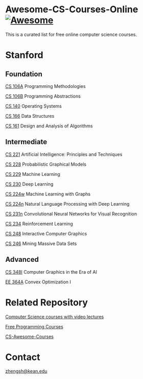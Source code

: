 # Awesome-CS-Courses-Online [![Awesome](https://awesome.re/badge.svg)](https://awesome.re)
This is a curated list for free online computer science courses. 

# Stanford 

## Foundation
[CS 106A](https://web.stanford.edu/class/cs106a/) Programming Methodologies

[CS 106B](https://web.stanford.edu/class/cs106b/) Programming Abstractions

[CS 140](https://web.stanford.edu/~ouster/cgi-bin/cs140-spring20/index.php) Operating Systems

[CS 166](http://web.stanford.edu/class/cs166/) Data Structures

[CS 161](https://web.stanford.edu/class/cs161/) Design and Analysis of Algorithms

## Intermediate
[CS 221](https://stanford-cs221.github.io/autumn2021/) Artificial Intelligence: Principles and Techniques

[CS 228](https://ermongroup.github.io/cs228/) Probabilistic Graphical Models

[CS 229](http://cs229.stanford.edu/) Machine Learning

[CS 230](https://cs230.stanford.edu/) Deep Learning

[CS 224w](http://web.stanford.edu/class/cs224w/) Machine Learning with Graphs

[CS 224n](http://web.stanford.edu/class/cs224n/) Natural Language Processing with Deep Learning

[CS 231n](http://cs231n.stanford.edu/) Convolutional Neural Networks for Visual Recognition

[CS 234](https://web.stanford.edu/class/cs234/) Reinforcement Learning 

[CS 248](http://cs248.stanford.edu/winter21) Interactive Computer Graphics

[CS 246](https://web.stanford.edu/class/cs246/) Mining Massive Data Sets

## Advanced

[CS 348I](http://cs348i.stanford.edu/) Computer Graphics in the Era of AI

[EE 364A](https://web.stanford.edu/class/ee364a/) Convex Optimization I

# Related Repository
[Computer Science courses with video lectures](https://github.com/Developer-Y/cs-video-courses)

[Free Programming Courses](https://github.com/fffaraz/awesome-courses)

[CS-Awesome-Courses](https://github.com/jackwener/CS-Awesome-Courses)

# Contact
zhengsh@kean.edu
